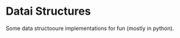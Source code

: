 Datai Structures
================

Some data structooure implementations for fun (mostly in python).
